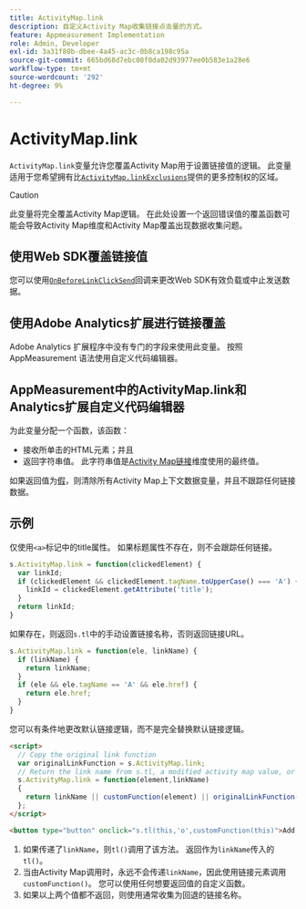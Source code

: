 ```yaml
---
title: ActivityMap.link
description: 自定义Activity Map收集链接点击量的方式。
feature: Appmeasurement Implementation
role: Admin, Developer
exl-id: 3a31f80b-dbee-4a45-ac3c-0b8ca198c95a
source-git-commit: 665bd68d7ebc08f0da02d93977ee0b583e1a28e6
workflow-type: tm+mt
source-wordcount: '292'
ht-degree: 9%

---
```


# ActivityMap.link

`ActivityMap.link`变量允许您覆盖Activity Map用于设置链接值的逻辑。 此变量适用于您希望拥有比[`ActivityMap.linkExclusions`](../config-vars/activitymap-linkexclusions.md)提供的更多控制权的区域。

>[!CAUTION]
>此变量将完全覆盖Activity Map逻辑。 在此处设置一个返回错误值的覆盖函数可能会导致Activity Map维度和Activity Map覆盖出现数据收集问题。

## 使用Web SDK覆盖链接值

您可以使用[`OnBeforeLinkClickSend`](https://experienceleague.adobe.com/en/docs/experience-platform/web-sdk/commands/configure/onbeforelinkclicksend)回调来更改Web SDK有效负载或中止发送数据。

## 使用Adobe Analytics扩展进行链接覆盖

Adobe Analytics 扩展程序中没有专门的字段来使用此变量。 按照 AppMeasurement 语法使用自定义代码编辑器。

## AppMeasurement中的ActivityMap.link和Analytics扩展自定义代码编辑器

为此变量分配一个函数，该函数：

* 接收所单击的HTML元素；并且
* 返回字符串值。 此字符串值是[Activity Map链接](/help/components/dimensions/activity-map-link.md)维度使用的最终值。

如果返回值为[假](https://developer.mozilla.org/zh-CN/docs/Glossary/Falsy)，则清除所有Activity Map上下文数据变量，并且不跟踪任何链接数据。

## 示例

仅使用`<a>`标记中的title属性。 如果标题属性不存在，则不会跟踪任何链接。

```js
s.ActivityMap.link = function(clickedElement) {
  var linkId;
  if (clickedElement && clickedElement.tagName.toUpperCase() === 'A') {
    linkId = clickedElement.getAttribute('title');
  }
  return linkId;
}
```

如果存在，则返回`s.tl`中的手动设置链接名称，否则返回链接URL。

```js
s.ActivityMap.link = function(ele, linkName) {
  if (linkName) {
    return linkName;
  }
  if (ele && ele.tagName == 'A' && ele.href) {
    return ele.href;
  }
}
```

您可以有条件地更改默认链接逻辑，而不是完全替换默认链接逻辑。

```html
<script>
  // Copy the original link function
  var originalLinkFunction = s.ActivityMap.link;
  // Return the link name from s.tl, a modified activity map value, or the original activity map value
  s.ActivityMap.link = function(element,linkName)
  {
    return linkName || customFunction(element) || originalLinkFunction(element,linkName);
  };
</script>

<button type="button" onclick="s.tl(this,'o',customFunction(this)">Add To Cart</button>
```

1. 如果传递了`linkName`，则`tl()`调用了该方法。 返回作为`linkName`传入的`tl()`。
2. 当由Activity Map调用时，永远不会传递`linkName`，因此使用链接元素调用`customFunction()`。 您可以使用任何想要返回值的自定义函数。
3. 如果以上两个值都不返回，则使用通常收集为回退的链接名称。
